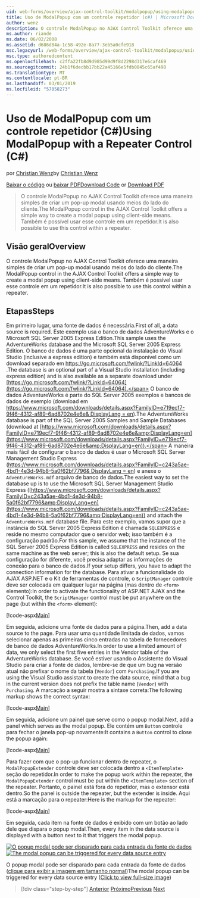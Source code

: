 ```yaml
---
uid: web-forms/overview/ajax-control-toolkit/modalpopup/using-modalpopup-with-a-repeater-control-cs
title: Uso de ModalPopup com um controle repetidor (c#) | Microsoft Docs
author: wenz
description: O controle ModalPopup no AJAX Control Toolkit oferece uma maneira simples de criar um pop-up modal usando meios do lado do cliente. Também é possível usar esse contr....
ms.author: riande
ms.date: 06/02/2008
ms.assetid: d686d84a-1c58-492e-8a77-3eb5a0cfe918
msc.legacyurl: /web-forms/overview/ajax-control-toolkit/modalpopup/using-modalpopup-with-a-repeater-control-cs
msc.type: authoredcontent
ms.openlocfilehash: c2ffa22fb8d9d985d99d9f8d2298d317e6caf469
ms.sourcegitcommit: 24b1f6decbb17bb22a45166e5fdb0845c65af498
ms.translationtype: MT
ms.contentlocale: pt-BR
ms.lasthandoff: 03/01/2019
ms.locfileid: "57058273"
---
```

<a name="using-modalpopup-with-a-repeater-control-c"></a><span data-ttu-id="7b88c-104">Uso de ModalPopup com um controle repetidor (C#)</span><span class="sxs-lookup"><span data-stu-id="7b88c-104">Using ModalPopup with a Repeater Control (C#)</span></span>
====================
<span data-ttu-id="7b88c-105">por [Christian Wenz](https://github.com/wenz)</span><span class="sxs-lookup"><span data-stu-id="7b88c-105">by [Christian Wenz](https://github.com/wenz)</span></span>

<span data-ttu-id="7b88c-106">[Baixar o código](http://download.microsoft.com/download/2/4/0/24052038-f942-4336-905b-b60ae56f0dd5/ModalPopup2.cs.zip) ou [baixar PDF](http://download.microsoft.com/download/b/6/a/b6ae89ee-df69-4c87-9bfb-ad1eb2b23373/modalpopup2CS.pdf)</span><span class="sxs-lookup"><span data-stu-id="7b88c-106">[Download Code](http://download.microsoft.com/download/2/4/0/24052038-f942-4336-905b-b60ae56f0dd5/ModalPopup2.cs.zip) or [Download PDF](http://download.microsoft.com/download/b/6/a/b6ae89ee-df69-4c87-9bfb-ad1eb2b23373/modalpopup2CS.pdf)</span></span>

> <span data-ttu-id="7b88c-107">O controle ModalPopup no AJAX Control Toolkit oferece uma maneira simples de criar um pop-up modal usando meios do lado do cliente.</span><span class="sxs-lookup"><span data-stu-id="7b88c-107">The ModalPopup control in the AJAX Control Toolkit offers a simple way to create a modal popup using client-side means.</span></span> <span data-ttu-id="7b88c-108">Também é possível usar esse controle em um repetidor.</span><span class="sxs-lookup"><span data-stu-id="7b88c-108">It is also possible to use this control within a repeater.</span></span>


## <a name="overview"></a><span data-ttu-id="7b88c-109">Visão geral</span><span class="sxs-lookup"><span data-stu-id="7b88c-109">Overview</span></span>

<span data-ttu-id="7b88c-110">O controle ModalPopup no AJAX Control Toolkit oferece uma maneira simples de criar um pop-up modal usando meios do lado do cliente.</span><span class="sxs-lookup"><span data-stu-id="7b88c-110">The ModalPopup control in the AJAX Control Toolkit offers a simple way to create a modal popup using client-side means.</span></span> <span data-ttu-id="7b88c-111">Também é possível usar esse controle em um repetidor.</span><span class="sxs-lookup"><span data-stu-id="7b88c-111">It is also possible to use this control within a repeater.</span></span>

## <a name="steps"></a><span data-ttu-id="7b88c-112">Etapas</span><span class="sxs-lookup"><span data-stu-id="7b88c-112">Steps</span></span>

<span data-ttu-id="7b88c-113">Em primeiro lugar, uma fonte de dados é necessária.</span><span class="sxs-lookup"><span data-stu-id="7b88c-113">First of all, a data source is required.</span></span> <span data-ttu-id="7b88c-114">Este exemplo usa o banco de dados AdventureWorks e o Microsoft SQL Server 2005 Express Edition.</span><span class="sxs-lookup"><span data-stu-id="7b88c-114">This sample uses the AdventureWorks database and the Microsoft SQL Server 2005 Express Edition.</span></span> <span data-ttu-id="7b88c-115">O banco de dados é uma parte opcional da instalação do Visual Studio (inclusive a express edition) e também está disponível como um download separado em [ https://go.microsoft.com/fwlink/?LinkId=64064 ](https://go.microsoft.com/fwlink/?LinkId=64064).</span><span class="sxs-lookup"><span data-stu-id="7b88c-115">The database is an optional part of a Visual Studio installation (including express edition) and is also available as a separate download under [https://go.microsoft.com/fwlink/?LinkId=64064](https://go.microsoft.com/fwlink/?LinkId=64064).</span></span> <span data-ttu-id="7b88c-116">O banco de dados AdventureWorks é parte do SQL Server 2005 exemplos e bancos de dados de exemplo (download em [ https://www.microsoft.com/downloads/details.aspx?FamilyID=e719ecf7-9f46-4312-af89-6ad8702e4e6e&amp; DisplayLang = en](https://www.microsoft.com/downloads/details.aspx?FamilyID=e719ecf7-9f46-4312-af89-6ad8702e4e6e&amp;DisplayLang=en)).</span><span class="sxs-lookup"><span data-stu-id="7b88c-116">The AdventureWorks database is part of the SQL Server 2005 Samples and Sample Databases (download at [https://www.microsoft.com/downloads/details.aspx?FamilyID=e719ecf7-9f46-4312-af89-6ad8702e4e6e&amp;DisplayLang=en](https://www.microsoft.com/downloads/details.aspx?FamilyID=e719ecf7-9f46-4312-af89-6ad8702e4e6e&amp;DisplayLang=en)).</span></span> <span data-ttu-id="7b88c-117">A maneira mais fácil de configurar o banco de dados é usar o Microsoft SQL Server Management Studio Express ([https://www.microsoft.com/downloads/details.aspx?FamilyID=c243a5ae-4bd1-4e3d-94b8-5a0f62bf7796&amp; DisplayLang = en](https://www.microsoft.com/downloads/details.aspx?FamilyID=c243a5ae-4bd1-4e3d-94b8-5a0f62bf7796&amp;DisplayLang=en)) e anexe o `AdventureWorks.mdf` arquivo de banco de dados.</span><span class="sxs-lookup"><span data-stu-id="7b88c-117">The easiest way to set the database up is to use the Microsoft SQL Server Management Studio Express ([https://www.microsoft.com/downloads/details.aspx?FamilyID=c243a5ae-4bd1-4e3d-94b8-5a0f62bf7796&amp;DisplayLang=en](https://www.microsoft.com/downloads/details.aspx?FamilyID=c243a5ae-4bd1-4e3d-94b8-5a0f62bf7796&amp;DisplayLang=en)) and attach the `AdventureWorks.mdf` database file.</span></span> <span data-ttu-id="7b88c-118">Para este exemplo, vamos supor que a instância do SQL Server 2005 Express Edition é chamada `SQLEXPRESS` e reside no mesmo computador que o servidor web; isso também é a configuração padrão.</span><span class="sxs-lookup"><span data-stu-id="7b88c-118">For this sample, we assume that the instance of the SQL Server 2005 Express Edition is called `SQLEXPRESS` and resides on the same machine as the web server; this is also the default setup.</span></span> <span data-ttu-id="7b88c-119">Se sua configuração for diferente, você precisa adaptar as informações de conexão para o banco de dados.</span><span class="sxs-lookup"><span data-stu-id="7b88c-119">If your setup differs, you have to adapt the connection information for the database.</span></span> <span data-ttu-id="7b88c-120">Para ativar a funcionalidade do AJAX ASP.NET e o Kit de ferramentas de controle, o `ScriptManager` controle deve ser colocada em qualquer lugar na página (mas dentro de `<form>` elemento):</span><span class="sxs-lookup"><span data-stu-id="7b88c-120">In order to activate the functionality of ASP.NET AJAX and the Control Toolkit, the `ScriptManager` control must be put anywhere on the page (but within the `<form>` element):</span></span>

[!code-aspx[Main](using-modalpopup-with-a-repeater-control-cs/samples/sample1.aspx)]

<span data-ttu-id="7b88c-121">Em seguida, adicione uma fonte de dados para a página.</span><span class="sxs-lookup"><span data-stu-id="7b88c-121">Then, add a data source to the page.</span></span> <span data-ttu-id="7b88c-122">Para usar uma quantidade limitada de dados, vamos selecionar apenas as primeiras cinco entradas na tabela de fornecedores de banco de dados AdventureWorks.</span><span class="sxs-lookup"><span data-stu-id="7b88c-122">In order to use a limited amount of data, we only select the first five entries in the Vendor table of the AdventureWorks database.</span></span> <span data-ttu-id="7b88c-123">Se você estiver usando o Assistente do Visual Studio para criar a fonte de dados, lembre-se de que um bug na versão atual não prefixar o nome da tabela (`Vendor`) com `Purchasing`.</span><span class="sxs-lookup"><span data-stu-id="7b88c-123">If you are using the Visual Studio assistant to create the data source, mind that a bug in the current version does not prefix the table name (`Vendor`) with `Purchasing`.</span></span> <span data-ttu-id="7b88c-124">A marcação a seguir mostra a sintaxe correta:</span><span class="sxs-lookup"><span data-stu-id="7b88c-124">The following markup shows the correct syntax:</span></span>

[!code-aspx[Main](using-modalpopup-with-a-repeater-control-cs/samples/sample2.aspx)]

<span data-ttu-id="7b88c-125">Em seguida, adicione um painel que serve como o popup modal.</span><span class="sxs-lookup"><span data-stu-id="7b88c-125">Next, add a panel which serves as the modal popup.</span></span> <span data-ttu-id="7b88c-126">Ele contém um `Button` controle para fechar o janela pop-up novamente:</span><span class="sxs-lookup"><span data-stu-id="7b88c-126">It contains a `Button` control to close the popup again:</span></span>

[!code-aspx[Main](using-modalpopup-with-a-repeater-control-cs/samples/sample3.aspx)]

<span data-ttu-id="7b88c-127">Para fazer com que o pop-up funcionar dentro de repeater, o `ModalPopupExtender` controle deve ser colocada dentro a `<ItemTemplate>` seção do repetidor.</span><span class="sxs-lookup"><span data-stu-id="7b88c-127">In order to make the popup work within the repeater, the `ModalPopupExtender` control must be put within the `<ItemTemplate>` section of the repeater.</span></span> <span data-ttu-id="7b88c-128">Portanto, o painel está fora do repetidor, mas o extensor está dentro.</span><span class="sxs-lookup"><span data-stu-id="7b88c-128">So the panel is outside the repeater, but the extender is inside.</span></span> <span data-ttu-id="7b88c-129">Aqui está a marcação para o repeater:</span><span class="sxs-lookup"><span data-stu-id="7b88c-129">Here is the markup for the repeater:</span></span>

[!code-aspx[Main](using-modalpopup-with-a-repeater-control-cs/samples/sample4.aspx)]

<span data-ttu-id="7b88c-130">Em seguida, cada item na fonte de dados é exibido com um botão ao lado dele que dispara o popup modal.</span><span class="sxs-lookup"><span data-stu-id="7b88c-130">Then, every item in the data source is displayed with a button next to it that triggers the modal popup.</span></span>


<span data-ttu-id="7b88c-131">[![O popup modal pode ser disparado para cada entrada da fonte de dados](using-modalpopup-with-a-repeater-control-cs/_static/image2.png)](using-modalpopup-with-a-repeater-control-cs/_static/image1.png)</span><span class="sxs-lookup"><span data-stu-id="7b88c-131">[![The modal popup can be triggered for every data source entry](using-modalpopup-with-a-repeater-control-cs/_static/image2.png)](using-modalpopup-with-a-repeater-control-cs/_static/image1.png)</span></span>

<span data-ttu-id="7b88c-132">O popup modal pode ser disparado para cada entrada da fonte de dados ([clique para exibir a imagem em tamanho normal](using-modalpopup-with-a-repeater-control-cs/_static/image3.png))</span><span class="sxs-lookup"><span data-stu-id="7b88c-132">The modal popup can be triggered for every data source entry ([Click to view full-size image](using-modalpopup-with-a-repeater-control-cs/_static/image3.png))</span></span>

> [!div class="step-by-step"]
> <span data-ttu-id="7b88c-133">[Anterior](launching-a-modal-popup-window-from-server-code-cs.md)
> [Próximo](handling-postbacks-from-a-modalpopup-cs.md)</span><span class="sxs-lookup"><span data-stu-id="7b88c-133">[Previous](launching-a-modal-popup-window-from-server-code-cs.md)
[Next](handling-postbacks-from-a-modalpopup-cs.md)</span></span>
